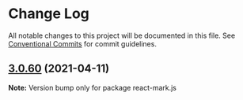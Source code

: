 # Change Log

All notable changes to this project will be documented in this file.
See [Conventional Commits](https://conventionalcommits.org) for commit guidelines.

## [3.0.60](https://github.com/appsparkler/my-storybooks/compare/v3.0.59...v3.0.60) (2021-04-11)

**Note:** Version bump only for package react-mark.js
